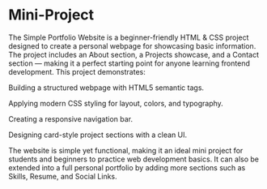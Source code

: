 # Mini-Project
The Simple Portfolio Website is a beginner-friendly HTML &amp; CSS project designed to create a personal webpage for showcasing basic information. The project includes an About section, a Projects showcase, and a Contact section — making it a perfect starting point for anyone learning frontend development.
This project demonstrates:

Building a structured webpage with HTML5 semantic tags.

Applying modern CSS styling for layout, colors, and typography.

Creating a responsive navigation bar.

Designing card-style project sections with a clean UI.

The website is simple yet functional, making it an ideal mini project for students and beginners to practice web development basics. It can also be extended into a full personal portfolio by adding more sections such as Skills, Resume, and Social Links.
